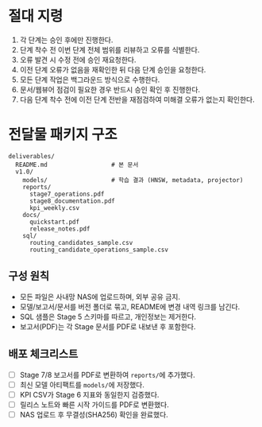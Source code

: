 # 절대 지령
1. 각 단계는 승인 후에만 진행한다.
2. 단계 착수 전 이번 단계 전체 범위를 리뷰하고 오류를 식별한다.
3. 오류 발견 시 수정 전에 승인 재요청한다.
4. 이전 단계 오류가 없음을 재확인한 뒤 다음 단계 승인을 요청한다.
5. 모든 단계 작업은 백그라운드 방식으로 수행한다.
6. 문서/웹뷰어 점검이 필요한 경우 반드시 승인 확인 후 진행한다.
7. 다음 단계 착수 전에 이전 단계 전반을 재점검하여 미해결 오류가 없는지 확인한다.

# 전달물 패키지 구조

```
deliverables/
  README.md                  # 본 문서
  v1.0/
    models/                  # 학습 결과 (HNSW, metadata, projector)
    reports/
      stage7_operations.pdf
      stage8_documentation.pdf
      kpi_weekly.csv
    docs/
      quickstart.pdf
      release_notes.pdf
    sql/
      routing_candidates_sample.csv
      routing_candidate_operations_sample.csv
```

## 구성 원칙
- 모든 파일은 사내망 NAS에 업로드하며, 외부 공유 금지.
- 모델/보고서/문서를 버전 폴더로 묶고, README에 변경 내역 링크를 남긴다.
- SQL 샘플은 Stage 5 스키마를 따르고, 개인정보는 제거한다.
- 보고서(PDF)는 각 Stage 문서를 PDF로 내보낸 후 포함한다.

## 배포 체크리스트
- [ ] Stage 7/8 보고서를 PDF로 변환하여 `reports/`에 추가했다.
- [ ] 최신 모델 아티팩트를 `models/`에 저장했다.
- [ ] KPI CSV가 Stage 6 지표와 동일한지 검증했다.
- [ ] 릴리스 노트와 빠른 시작 가이드를 PDF로 변환했다.
- [ ] NAS 업로드 후 무결성(SHA256) 확인을 완료했다.
